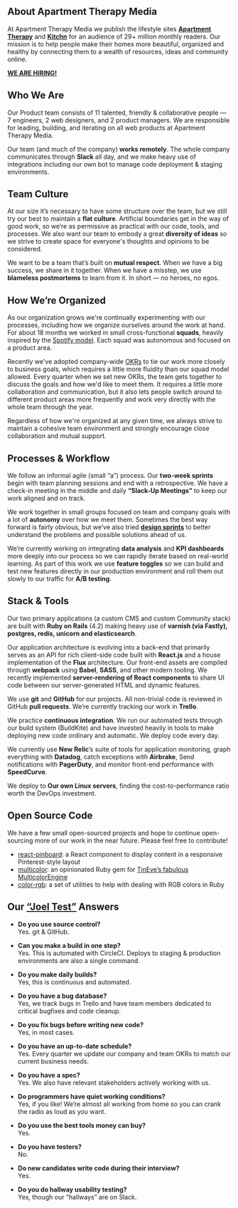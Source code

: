 ## About Apartment Therapy Media

At Apartment Therapy Media we publish the lifestyle sites [**Apartment Therapy**](http://www.apartmenttherapy.com) and [**Kitchn**](http://www.thekitchn.com) for an audience of 29+ million monthly readers. Our mission is to help people make their homes more beautiful, organized and healthy by connecting them to a wealth of resources, ideas and community online.

[**WE ARE HIRING!**](http://www.apartmenttherapy.com/jobs)

## Who We Are

Our Product team consists of 11 talented, friendly & collaborative people — 7 engineers, 2 web designers, and 2 product managers. We are responsible for leading, building, and iterating on all web products at Apartment Therapy Media.

Our team (and much of the company) **works remotely**. The whole company communicates through **Slack** all day, and we make heavy use of integrations including our own bot to manage code deployment & staging environments.

## Team Culture

At our size it’s necessary to have some structure over the team, but we still try our best to maintain a **flat culture**. Artificial boundaries get in the way of good work, so we’re as permissive as practical with our code, tools, and processes. We also want our team to embody a great **diversity of ideas** so we strive to create space for everyone's thoughts and opinions to be considered.

We want to be a team that’s built on **mutual respect**. When we have a big success, we share in it together. When we have a misstep, we use **blameless postmortems** to learn from it. In short — no heroes, no egos.

## How We’re Organized

As our organization grows we're continually experimenting with our processes, including how we organize ourselves around the work at hand. For about 18 months we worked in small cross-functional **squads**, heavily inspired by the [Spotify model](https://labs.spotify.com/2014/03/27/spotify-engineering-culture-part-1/). Each squad was autonomous and focused on a product area.

Recently we've adopted company-wide [OKRs](https://en.wikipedia.org/wiki/OKR) to tie our work more closely to business goals, which requires a little more fluidity than our squad model allowed. Every quarter when we set new OKRs, the team gets together to discuss the goals and how we'd like to meet them. It requires a little more collaboration and communication, but it also lets people switch around to different product areas more frequently and work very directly with the whole team through the year.

Regardless of how we're organized at any given time, we always strive to maintain a cohesive team environment and strongly encourage close collaboration and mutual support.

## Processes & Workflow

We follow an informal agile (small “a”) process. Our **two-week sprints** begin with team planning sessions and end with a retrospective. We have a check-in meeting in the middle and daily **“Slack-Up Meetings”** to keep our work aligned and on track.

We work together in small groups focused on team and company goals with a lot of **autonomy** over how we meet them. Sometimes the best way forward is fairly obvious, but we’ve also tried [**design sprints**](http://www.gv.com/sprint/) to better understand the problems and possible solutions ahead of us.

We’re currently working on integrating **data analysis** and **KPI dashboards** more deeply into our process so we can rapidly iterate based on real-world learning. As part of this work we use **feature toggles** so we can build and test new features directly in our production environment and roll them out slowly to our traffic for **A/B testing**.

## Stack & Tools

Our two primary applications (a custom CMS and custom Community stack) are built with **Ruby on Rails** (4.2) making heavy use of **varnish (via Fastly), postgres, redis, unicorn and elasticsearch**.

Our application architecture is evolving into a back-end that primarily serves as an API for rich client-side code built with **React.js** and a house implementation of the **Flux** architecture. Our front-end assets are compiled through **webpack** using **Babel**, **SASS**, and other modern tooling. We recently implemented **server-rendering of React components** to share UI code between our server-generated HTML and dynamic features.

We use **git** and **GitHub** for our projects. All non-trivial code is reviewed in GitHub **pull requests**. We’re currently tracking our work in **Trello**.

We practice **continuous integration**. We run our automated tests through our build system (BuildKite) and have invested heavily in tools to make deploying new code ordinary and automatic. We deploy code every day.

We currently use **New Relic**’s suite of tools for application monitoring, graph everything with **Datadog**, catch exceptions with **Airbrake**, Send notifications with **PagerDuty**, and monitor front-end performance with **SpeedCurve**.

We deploy to **Our own Linux servers**, finding the cost-to-performance ratio worth the DevOps investment.

## Open Source Code

We have a few small open-sourced projects and hope to continue open-sourcing more of our work in the near future. Please feel free to contribute!

* [react-pinboard](https://github.com/apartmenttherapy/react-pinboard): a React component to display content in a responsive Pinterest-style layout
* [multicolor](https://github.com/apartmenttherapy/multicolor): an opinionated Ruby gem for [TinEye’s fabulous MulticolorEngine](http://services.tineye.com/MulticolorEngine)
* [color-rgb](https://github.com/apartmenttherapy/color-rgb): a set of utilities to help with dealing with RGB colors in Ruby

## Our [“Joel Test”](http://www.joelonsoftware.com/articles/fog0000000043.html) Answers

* **Do you use source control?**  
  Yes. git & GitHub.

* **Can you make a build in one step?**  
  Yes. This is automated with CircleCI. Deploys to staging & production environments are also a single command.

* **Do you make daily builds?**  
  Yes, this is continuous and automated.

* **Do you have a bug database?**  
  Yes, we track bugs in Trello and have team members dedicated to critical bugfixes and code cleanup.

* **Do you fix bugs before writing new code?**  
  Yes, in most cases.

* **Do you have an up-to-date schedule?**  
  Yes. Every quarter we update our company and team OKRs to match our current business needs.

* **Do you have a spec?**  
  Yes. We also have relevant stakeholders actively working with us.

* **Do programmers have quiet working conditions?**  
  Yes, if you like! We’re almost all working from home so you can crank the radio as loud as you want.

* **Do you use the best tools money can buy?**  
  Yes.

* **Do you have testers?**  
  No.

* **Do new candidates write code during their interview?**  
  Yes.

* **Do you do hallway usability testing?**  
  Yes, though our “hallways” are on Slack.
